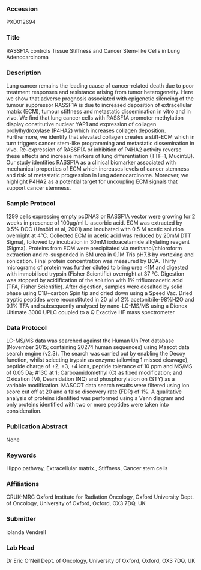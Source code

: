 ### Accession
PXD012694

### Title
RASSF1A controls Tissue Stiffness and Cancer Stem-like Cells in Lung Adenocarcinoma

### Description
Lung cancer remains the leading cause of cancer-related death due to poor treatment responses and resistance arising from tumor heterogeneity. Here we show that adverse prognosis associated with epigenetic silencing of the tumour suppressor RASSF1A is due to increased deposition of extracellular matrix (ECM), tumour stiffness and metastatic dissemination in vitro and in vivo. We find that lung cancer cells with RASSF1A promoter methylation display constitutive nuclear YAP1 and expression of collagen prolylhydroxylase (P4HA2) which increases collagen deposition. Furthermore, we identify that elevated collagen creates a stiff-ECM which in turn triggers cancer stem-like programming and metastatic dissemination in vivo. Re-expression of RASSF1A or inhibition of P4HA2 activity reverse these effects and increase markers of lung differentiation (TTF-1, Mucin5B). Our study identifies RASSF1A as a clinical biomarker associated with mechanical properties of ECM which increases levels of cancer stemness and risk of metastatic progression in lung adenocarcinoma. Moreover, we highlight P4HA2 as a potential target for uncoupling ECM signals that support cancer stemness.

### Sample Protocol
1299 cells expressing empty pcDNA3 or RASSF1A vector were growing for 2 weeks in presence of 100μg/ml L-ascorbic acid. ECM was extracted by 0.5% DOC (Unsöld et al, 2001) and incubated with 0.5 M acetic solution overnight at 4°C. Collected ECM in acetic acid was reduced by 20mM DTT Sigma), followed by incubation in 30mM iodoacetamide alkylating reagent (Sigma). Proteins from ECM were precipitated via methanol/chloroform extraction and re-suspended in 6M urea in 0.1M Tris pH7.8 by vortexing and sonication. Final protein concentration was measured by BCA. Thirty micrograms of protein was further diluted to bring urea <1M and digested with immobilised trypsin (Fisher Scientific) overnight at 37 °C. Digestion was stopped by acidification of the solution with 1% trifluoroacetic acid (TFA, Fisher Scientific). After digestion, samples were desalted by solid phase using C18+carbon Spin tip and dried down using a Speed Vac. Dried tryptic peptides were reconstituted in 20 μl of 2% acetonitrile-98%H2O and 0.1% TFA and subsequently analysed by nano-LC-MS/MS using a Dionex Ultimate 3000 UPLC coupled to a Q Exactive HF mass spectrometer

### Data Protocol
LC-MS/MS data was searched against the Human UniProt database (November 2015; containing 20274 human sequences) using Mascot data search engine (v2.3). The search was carried out by enabling the Decoy function, whilst selecting trypsin as enzyme (allowing 1 missed cleavage), peptide charge of +2, +3, +4 ions, peptide tolerance of 10 ppm and MS/MS of 0.05 Da; #13C at 1; Carboamidomethyl (C) as fixed modification; and Oxidation (M), Deamidation (NQ) and phosphorylation on (STY) as a variable modification. MASCOT data search results were filtered using ion score cut off at 20 and a false discovery rate (FDR) of 1%. A qualitative analysis of proteins identified was performed using a Venn diagram and only proteins identified with two or more peptides were taken into consideration.

### Publication Abstract
None

### Keywords
Hippo pathway, Extracellular matrix., Stiffness, Cancer stem cells

### Affiliations
CRUK-MRC Oxford Institute for Radiation Oncology, Oxford University
Dept. of Oncology, University of Oxford, Oxford, OX3 7DQ, UK

### Submitter
iolanda Vendrell

### Lab Head
Dr Eric O'Neil
Dept. of Oncology, University of Oxford, Oxford, OX3 7DQ, UK


